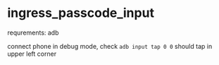 # ingress_passcode_input
requrements: adb

connect phone in debug mode, check `adb input tap 0 0` should tap in upper left corner
